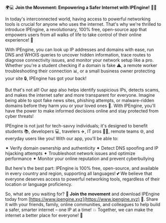 🌍💻 **Join the Movement: Empowering a Safer Internet with IPEngine!** 📡🚀

In today's interconnected world, having access to powerful networking tools is crucial for anyone who uses the internet. That's why we're thrilled to introduce IPEngine, a revolutionary, 100% free, open-source app that empowers users from all walks of life to take control of their online experience! 🌈

With IPEngine, you can look up IP addresses and domains with ease, run DNS and WHOIS queries to uncover hidden information, trace routes to diagnose connectivity issues, and monitor your network setup like a pro. Whether you're a student checking if a domain is fake ⚠️, a remote worker troubleshooting their connection 📊, or a small business owner protecting your site 🔒, IPEngine has got your back!

But that's not all! Our app also helps identify suspicious IPs, detects scams, and makes the internet safer and more transparent for everyone. Imagine being able to spot fake news sites, phishing attempts, or malware-ridden domains before they harm you or your loved ones 🚫. With IPEngine, you'll have the power to make informed decisions online and stay protected from cyber threats!

IPEngine is not just for tech-savvy individuals; it's designed to benefit students 📚, developers 💻, travelers ✈️, IT pros 👨‍💻, remote teams 🌐, and everyday users like you! With our app, you'll be able to:

✦ Verify domain ownership and authenticity
✦ Detect DNS spoofing and IP hijacking attempts
✦ Troubleshoot network issues and optimize performance
✦ Monitor your online reputation and prevent cyberbullying

But here's the best part: IPEngine is 100% free, open-source, and available in every country and region, supporting all languages! 💕 We believe that everyone deserves access to powerful networking tools, regardless of their location or language proficiency.

So, what are you waiting for? 🤔 **Join the movement** and download IPEngine today from [https://www.ipengine.xyz](https://www.ipengine.xyz) 🔗. Share it with your friends, family, online communities, and colleagues to help build a safer, smarter internet – one IP at a time! 💥 Together, we can make the internet a better place for everyone! 🌈